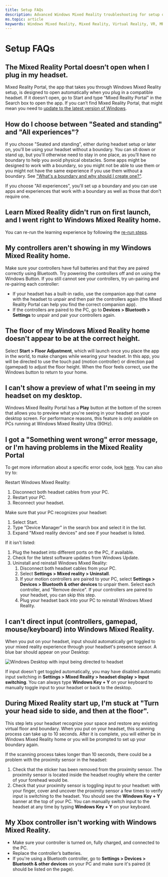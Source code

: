 ```yaml
---
title: Setup FAQs
description: Advanced Windows Mixed Reality troubleshooting for setup questions that goes beyond our standard consumer support documentation.
ms.topic: article
keywords: Windows Mixed Reality, Mixed Reality, Virtual Reality, VR, MR, Troubleshoot, Errors, Help, Support, Setup, Windows Mixed Reality Home, Windows Mixed Reality Portal
---
```



# Setup FAQs 

## The Mixed Reality Portal doesn’t open when I plug in my headset.

Mixed Reality Portal, the app that takes you through Windows Mixed Reality setup, is designed to open automatically when you plug in a compatible headset. If it doesn’t open, go to Start and type "Mixed Reality Portal" in the Search box to open the app. If you can’t find Mixed Reality Portal, that might mean you need to [update to the latest version of Windows](https://support.microsoft.com/en-us/help/12373/windows-update-faq).

## How do I choose between "Seated and standing" and "All experiences"?

If you choose "Seated and standing", either during headset setup or later on, you'll be using your headset without a boundary. You can sit down or stand up, but you'll otherwise need to stay in one place, as you’ll have no boundary to help you avoid physical obstacles. Some apps might be designed to work with a boundary, so you might not be able to use them or you might not have the same experience if you use them without a boundary. See ["What's a boundary and why should I create one?"](boundary-questions.md#whats-a-boundary-and-why-should-i-create-one).

If you choose "All experiences", you'll set up a boundary and you can use apps and experiences that work with a boundary as well as those that don't require one. 

## Learn Mixed Reality didn't run on first launch, and I went right to Windows Mixed Reality home.

You can re-run the learning experience by following the [re-run steps](learn-mixed-reality.md#how-do-i-re-run-the-learning-experience). 

## My controllers aren't showing in my Windows Mixed Reality home.

Make sure your controllers have full batteries and that they are paired correctly using Bluetooth. Try powering the controllers off and on using the Windows Button. If you still cannot see your controllers, try un-pairing and re-pairing each controller: 
* If your headset has a built-in radio, use the companion app that came with the headset to unpair and then pair the controllers again  (the Mixed Reality Portal can help you find the correct companion app). 
* If the controllers are paired to the PC, go to **Devices > Bluetooth > Settings** to unpair and pair your controllers again. 

## The floor of my Windows Mixed Reality home doesn't appear to be at the correct height.

Select **Start > Floor Adjustment**, which will launch once you place the app in the world, to make changes while wearing your headset. In this app, you will be directed to use the touch pad (motion controller) or direction pad (gamepad) to adjust the floor height. When the floor feels correct, use the Windows button to return to your home.

## I can't show a preview of what I'm seeing in my headset on my desktop.

Windows Mixed Reality Portal has a **Play** button at the bottom of the screen that allows you to preview what you're seeing in your headset on your desktop screen. For performance reasons, this feature is only available on PCs running at Windows Mixed Reality Ultra (90Hz).

## I got a "Something went wrong" error message, or I'm having problems in the Mixed Reality Portal
To get more information about a specific error code, look [here](error-codes.md). You can also try to:

Restart Windows Mixed Reality:
1. Disconnect both headset cables from your PC.
2. Restart your PC.
3. Reconnect your headset.

Make sure that your PC recognizes your headset:
1. Select Start.
2. Type "Device Manager" in the search box and select it in the list. 
3. Expand "Mixed reality devices" and see if your headset is listed. 

If it isn't listed:
1. Plug the headset into different ports on the PC, if available.
2. Check for the latest software updates from Windows Update.
3. Uninstall and reinstall Windows Mixed Reality:
    1. Disconnect both headset cables from your PC.
    2. Select **Settings  > Mixed reality > Uninstall**.
    3. If your motion controllers are paired to your PC, select **Settings  > Devices  > Bluetooth & other devices** to unpair them. Select each controller, and "Remove device". If your controllers are paired to your headset, you can skip this step.
    4. Plug your headset back into your PC to reinstall Windows Mixed Reality.

## I can't direct input (controllers, gamepad, mouse/keyboard) into Windows Mixed Reality.

When you put on your headset, input should automatically get toggled to your mixed reality experience through your headset's presence sensor. A blue bar should appear on your Desktop:

![Windows Desktop with input being directed to headset](images/1050px-windowsy.png)

If input doesn't get toggled automatically, you may have disabled automatic input switching in **Settings > Mixed Reality > headset display > Input switching**. You can always type **Windows Key + Y** on your keyboard to manually toggle input to your headset or back to the desktop.

## During Mixed Reality start up, I'm stuck at "Turn your head side to side, and then at the floor".

This step lets your headset recognize your space and restore any existing virtual floor and boundary. When you put on your headset, this scanning process can take up to 10 seconds. After it is complete, you will either be in Windows Mixed Reality home or you will be prompted to set up your boundary again.

If the scanning process takes longer than 10 seconds, there could be a problem with the proximity sensor in the headset:
1. Check that the sticker has been removed from the proximity sensor. The proximity sensor is located inside the headset roughly where the center of your forehead would be.
2. Check that your proximity sensor is toggling input to your headset: with your finger, cover and uncover the proximity sensor a few times to verify input is switching to the headset. You should see the **Windows Key + Y** banner at the top of your PC. You can manually switch input to the headset at any time by typing **Windows Key + Y** on your keyboard.

## My Xbox controller isn't working with Windows Mixed Reality.

* Make sure your controller is turned on, fully charged, and connected to the PC.
* Replace the controller’s batteries.
* If you're using a Bluetooth controller, go to **Settings > Devices > Bluetooth & other devices** on your PC and make sure it's paired (it should be listed on the page).
